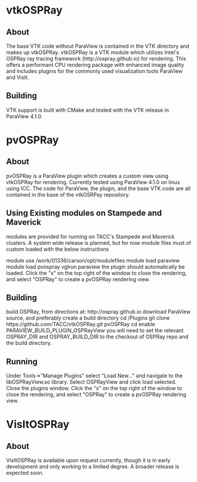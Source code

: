 vtkOSPRay
======

<h2>About</h2>
The base VTK code without ParaView is contained in the VTK directory and makes up vtkOSPRay.  vtkOSPRay is a VTK module which utilizes Intel's OSPRay ray tracing framework (http://ospray.github.io) for rendering.  This offers a performant CPU rendering package with enhanced image quality and includes plugins for the commonly used visualization tools ParaView and VisIt.

<h2>Building</h2>
VTK support is built with CMake and tested with the VTK release in ParaView 4.1.0.  

pvOSPRay
======

<h2>About</h2>
pvOSPRay is a ParaView plugin which creates a custom view using vtkOSPRay for rendering. Currently tested using ParaView 4.1.0 on linux using ICC.  The code for ParaView, the plugin, and the base VTK code are all contained in the base of the vtkOSRPay repository.

<h2>Using Existing modules on Stampede and Maverick</h2>
<p>modules are provided for running on TACC's Stampede and Maverick clusters.  A system wide release is planned, but for now module files must of custom loaded with the below instructions </p>
module use /work/01336/carson/opt/modulefiles
module load paraview
module load pvospray
vglrun paraview
the plugin should automatically be loaded. Click the "x" on the top right of the window to close the rendering, and select "OSPRay" to create a pvOSPRay rendering view.

<h2>Building</h2>
build OSPRay, from directions at: http://ospray.github.io
download ParaView source, and preferably create a build directory
cd <ParaView source directory>/Plugins
git clone https://github.com/TACC/vtkOSPRay.git pvOSPRay
cd <ParaView build directory>
enable PARAVIEW_BUILD_PLUGIN_OSPRayView
you will need to set the relevant OSPRAY_DIR and OSPRAY_BUILD_DIR to the checkout of OSPRay repo and the build directory.


<h2>Running</h2>
Under Tools->"Manage Plugins" select "Load New..." and navigate to the libOSPRayView.so library. Select OSPRayView and click load selected.  Close the plugins window.
Click the "x" on the top right of the window to close the rendering, and select "OSPRay" to create a pvOSPRay rendering view.

VisItOSPRay
======
<h2>About</h2>
VisItOSPRay is available upon request currently, though it is in early development and only working to a limited degree.  A broader release is expected soon.
